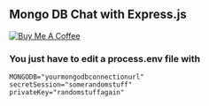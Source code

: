 ## Mongo DB Chat with Express.js

[![Buy Me A Coffee](https://www.buymeacoffee.com/assets/img/custom_images/orange_img.png)](https://www.buymeacoffee.com/saravenpi)

### You just have to edit a process.env file with
```
MONGODB="yourmongodbconnectionurl"
secretSession="somerandomstuff"
privateKey="randomstuffagain"
```
